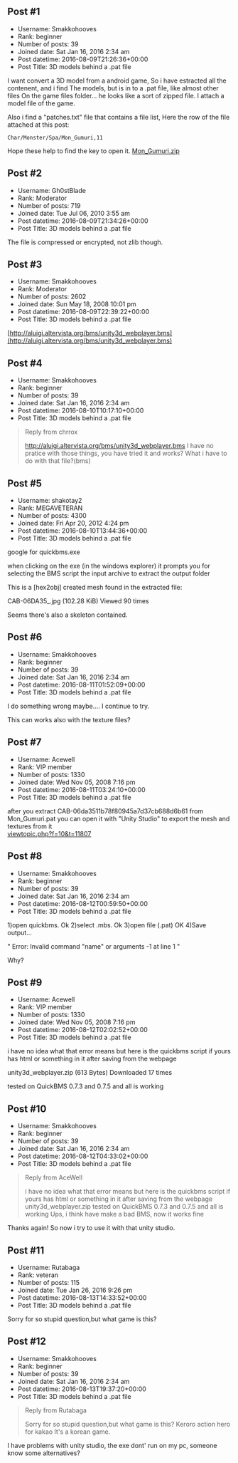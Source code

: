 ## Post #1
- Username: Smakkohooves
- Rank: beginner
- Number of posts: 39
- Joined date: Sat Jan 16, 2016 2:34 am
- Post datetime: 2016-08-09T21:26:36+00:00
- Post Title: 3D models behind a .pat file

I want convert a 3D model from a android game,
So i have estracted all the contenent, and i find 
The models, but is in to a .pat file, like almost other files
On the game files folder... he looks like a sort of zipped file.
I attach a model file of the game.

Also i find a "patches.txt" file that contains  a file list,
Here the row of the file attached at this post:

    Char/Monster/Spa/Mon_Gumuri,11

Hope these help to find the key to open it.
[Mon_Gumuri.zip](https://xentaxbackup.github.io/file/11526_Mon_Gumuri.zip)
## Post #2
- Username: Gh0stBlade
- Rank: Moderator
- Number of posts: 719
- Joined date: Tue Jul 06, 2010 3:55 am
- Post datetime: 2016-08-09T21:34:26+00:00
- Post Title: 3D models behind a .pat file

The file is compressed or encrypted, not zlib though.
## Post #3
- Username: Smakkohooves
- Rank: Moderator
- Number of posts: 2602
- Joined date: Sun May 18, 2008 10:01 pm
- Post datetime: 2016-08-09T22:39:22+00:00
- Post Title: 3D models behind a .pat file

[http://aluigi.altervista.org/bms/unity3d_webplayer.bms](http://aluigi.altervista.org/bms/unity3d_webplayer.bms)
## Post #4
- Username: Smakkohooves
- Rank: beginner
- Number of posts: 39
- Joined date: Sat Jan 16, 2016 2:34 am
- Post datetime: 2016-08-10T10:17:10+00:00
- Post Title: 3D models behind a .pat file

> Reply from chrrox
>
> http://aluigi.altervista.org/bms/unity3d_webplayer.bms
I have no pratice with those things, you have tried it and works?
What i have to do with that file?(bms)
## Post #5
- Username: shakotay2
- Rank: MEGAVETERAN
- Number of posts: 4300
- Joined date: Fri Apr 20, 2012 4:24 pm
- Post datetime: 2016-08-10T13:44:36+00:00
- Post Title: 3D models behind a .pat file

google for quickbms.exe

when clicking on the exe (in the windows explorer) it prompts you for selecting 
the BMS script
the input archive to extract
the output folder

This is a [hex2obj] created mesh found in the extracted file:



CAB-06DA35_.jpg (102.28 KiB) Viewed 90 times


Seems there's also a skeleton contained.
## Post #6
- Username: Smakkohooves
- Rank: beginner
- Number of posts: 39
- Joined date: Sat Jan 16, 2016 2:34 am
- Post datetime: 2016-08-11T01:52:09+00:00
- Post Title: 3D models behind a .pat file

I do something wrong maybe....
I continue to try.

This can works also with the texture files?
## Post #7
- Username: Acewell
- Rank: VIP member
- Number of posts: 1330
- Joined date: Wed Nov 05, 2008 7:16 pm
- Post datetime: 2016-08-11T03:24:10+00:00
- Post Title: 3D models behind a .pat file

after you extract CAB-06da3511b78f80945a7d37cb688d6b61 from Mon_Gumuri.pat 
you can open it with "Unity Studio" to export the mesh and textures from it   
[viewtopic.php?f=10&t=11807](http://forum.xentax.com/viewtopic.php?f=10&t=11807)
## Post #8
- Username: Smakkohooves
- Rank: beginner
- Number of posts: 39
- Joined date: Sat Jan 16, 2016 2:34 am
- Post datetime: 2016-08-12T00:59:50+00:00
- Post Title: 3D models behind a .pat file

1)open quickbms. Ok
2)select .mbs. Ok
3)open file (.pat) OK 
4)Save output...

" Error: Invalid command "name" or arguments -1 at line 1 "

Why?
## Post #9
- Username: Acewell
- Rank: VIP member
- Number of posts: 1330
- Joined date: Wed Nov 05, 2008 7:16 pm
- Post datetime: 2016-08-12T02:02:52+00:00
- Post Title: 3D models behind a .pat file

i have no idea what that error means but here is the quickbms script
if yours has html or something in it after saving from the webpage  


 unity3d_webplayer.zip
(613 Bytes) Downloaded 17 times


tested on QuickBMS 0.7.3 and 0.7.5 and all is working
## Post #10
- Username: Smakkohooves
- Rank: beginner
- Number of posts: 39
- Joined date: Sat Jan 16, 2016 2:34 am
- Post datetime: 2016-08-12T04:33:02+00:00
- Post Title: 3D models behind a .pat file

> Reply from AceWell
>
> i have no idea what that error means but here is the quickbms script
if yours has html or something in it after saving from the webpage  
unity3d_webplayer.zip
tested on QuickBMS 0.7.3 and 0.7.5 and all is working
Ups, i think have make a bad BMS, now it works fine  

Thanks again! So now i try to use it with that unity studio.
## Post #11
- Username: Rutabaga
- Rank: veteran
- Number of posts: 115
- Joined date: Tue Jan 26, 2016 9:26 pm
- Post datetime: 2016-08-13T14:33:52+00:00
- Post Title: 3D models behind a .pat file

Sorry for so stupid question,but what game is this?
## Post #12
- Username: Smakkohooves
- Rank: beginner
- Number of posts: 39
- Joined date: Sat Jan 16, 2016 2:34 am
- Post datetime: 2016-08-13T19:37:20+00:00
- Post Title: 3D models behind a .pat file

> Reply from Rutabaga
>
> Sorry for so stupid question,but what game is this?
Keroro action hero for kakao 
It's a korean game.

I have problems with unity studio, 
the exe dont' run on my pc, someone know some alternatives?
